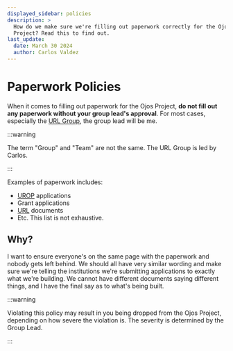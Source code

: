 ```yaml
---
displayed_sidebar: policies
description: >
  How do we make sure we're filling out paperwork correctly for the Ojos
  Project? Read this to find out.
last_update:
  date: March 30 2024
  author: Carlos Valdez
---
```


# Paperwork Policies

When it comes to filling out paperwork for the Ojos Project, **do not fill out
any paperwork without your group lead's approval**. For most cases, especially
the [URL Group](/docs/url/), the group lead will be me.

:::warning

The term "Group" and "Team" are not the same. The URL Group is led by Carlos.

:::

Examples of paperwork includes:

- [UROP](https://urop.uci.edu/) applications
- Grant applications
- [URL](https://markbaldw.in/url/) documents
- Etc. This list is not exhaustive.

## Why?

I want to ensure everyone's on the same page with the paperwork and nobody
gets left behind. We should all have very similar wording and make sure we're
telling the institutions we're submitting applications to exactly what we're
building. We cannot have different documents saying different things, and I
have the final say as to what's being built.

:::warning

Violating this policy may result in you being dropped from the Ojos Project,
depending on how severe the violation is. The severity is determined by the
Group Lead.

:::
